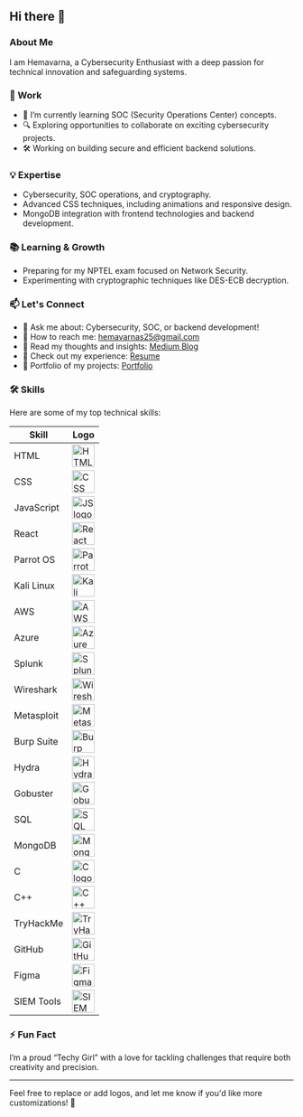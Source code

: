 ## Hi there 👋

### About Me
I am Hemavarna, a Cybersecurity Enthusiast with a deep passion for technical innovation and safeguarding systems.

### 🔭 Work
- 🌱 I’m currently learning SOC (Security Operations Center) concepts.
- 🔍 Exploring opportunities to collaborate on exciting cybersecurity projects.
- 🛠 Working on building secure and efficient backend solutions.

### 💡 Expertise
- Cybersecurity, SOC operations, and cryptography.
- Advanced CSS techniques, including animations and responsive design.
- MongoDB integration with frontend technologies and backend development.

### 📚 Learning & Growth
- Preparing for my NPTEL exam focused on Network Security.
- Experimenting with cryptographic techniques like DES-ECB decryption.

### 📫 Let's Connect
- 💬 Ask me about: Cybersecurity, SOC, or backend development!
- 📧 How to reach me: hemavarnas25@gmail.com
- 📝 Read my thoughts and insights: [Medium Blog](https://hemavarnas.medium.com/)
- 💼 Check out my experience: [Resume](#resume-link-placeholder)
- 🔗 Portfolio of my projects: [Portfolio](#portfolio-link-placeholder)

### 🛠 Skills
Here are some of my top technical skills:

| Skill               | Logo                                                                 |
|---------------------|----------------------------------------------------------------------|
| HTML                | <img src="https://cdn.jsdelivr.net/npm/simple-icons@v3/icons/html5.svg" alt="HTML logo" width="40" height="40">  |
| CSS                 | <img src="https://cdn.jsdelivr.net/npm/simple-icons@v3/icons/css3.svg" alt="CSS logo" width="40" height="40">   |
| JavaScript          | <img src="https://cdn.jsdelivr.net/npm/simple-icons@v3/icons/javascript.svg" alt="JS logo" width="40" height="40"> |
| React               | <img src="https://cdn.jsdelivr.net/npm/simple-icons@v3/icons/react.svg" alt="React logo" width="40" height="40"> |
| Parrot OS           | <img src="https://cdn.jsdelivr.net/npm/simple-icons@v3/icons/linux.svg" alt="Parrot OS logo" width="40" height="40"> |
| Kali Linux          | <img src="https://cdn.jsdelivr.net/npm/simple-icons@v3/icons/kali-linux.svg" alt="Kali Linux logo" width="40" height="40"> |
| AWS                 | <img src="https://cdn.jsdelivr.net/npm/simple-icons@v3/icons/amazonaws.svg" alt="AWS logo" width="40" height="40">  |
| Azure               | <img src="https://cdn.jsdelivr.net/npm/simple-icons@v3/icons/microsoftazure.svg" alt="Azure logo" width="40" height="40"> |
| Splunk              | <img src="https://cdn.jsdelivr.net/npm/simple-icons@v3/icons/splunk.svg" alt="Splunk logo" width="40" height="40"> |
| Wireshark           | <img src="https://cdn.jsdelivr.net/npm/simple-icons@v3/icons/wireshark.svg" alt="Wireshark logo" width="40" height="40"> |
| Metasploit          | <img src="https://cdn.jsdelivr.net/npm/simple-icons@v3/icons/metasploit.svg" alt="Metasploit logo" width="40" height="40"> |
| Burp Suite          | <img src="https://cdn.jsdelivr.net/npm/simple-icons@v3/icons/burpsuite.svg" alt="Burp Suite logo" width="40" height="40"> |
| Hydra               | <img src="https://cdn.jsdelivr.net/npm/simple-icons@v3/icons/linux.svg" alt="Hydra logo" width="40" height="40"> |
| Gobuster            | <img src="https://cdn.jsdelivr.net/npm/simple-icons@v3/icons/linux.svg" alt="Gobuster logo" width="40" height="40"> |
| SQL                 | <img src="https://cdn.jsdelivr.net/npm/simple-icons@v3/icons/mysql.svg" alt="SQL logo" width="40" height="40">    |
| MongoDB             | <img src="https://cdn.jsdelivr.net/npm/simple-icons@v3/icons/mongodb.svg" alt="MongoDB logo" width="40" height="40"> |
| C                   | <img src="https://cdn.jsdelivr.net/npm/simple-icons@v3/icons/c.svg" alt="C logo" width="40" height="40">          |
| C++                 | <img src="https://cdn.jsdelivr.net/npm/simple-icons@v3/icons/cplusplus.svg" alt="C++ logo" width="40" height="40"> |
| TryHackMe           | <img src="https://cdn.jsdelivr.net/npm/simple-icons@v3/icons/linux.svg" alt="TryHackMe logo" width="40" height="40"> |
| GitHub              | <img src="https://cdn.jsdelivr.net/npm/simple-icons@v3/icons/github.svg" alt="GitHub logo" width="40" height="40"> |
| Figma               | <img src="https://cdn.jsdelivr.net/npm/simple-icons@v3/icons/figma.svg" alt="Figma logo" width="40" height="40"> |
| SIEM Tools          | <img src="https://cdn.jsdelivr.net/npm/simple-icons@v3/icons/linux.svg" alt="SIEM Tools logo" width="40" height="40"> |

### ⚡ Fun Fact
I’m a proud “Techy Girl” with a love for tackling challenges that require both creativity and precision.

---

Feel free to replace or add logos, and let me know if you'd like more customizations! 🚀
